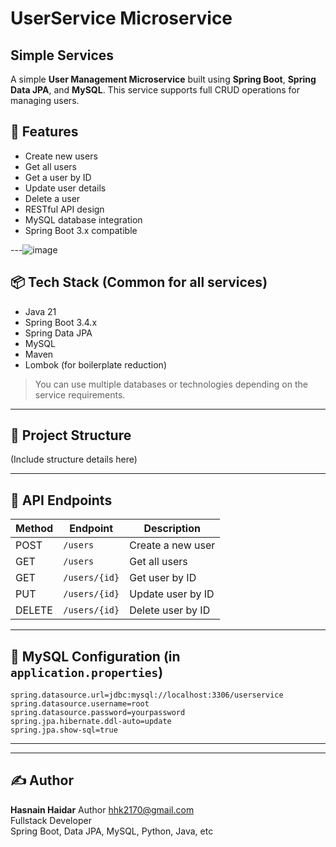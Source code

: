# UserService Microservice
## Simple Services
A simple **User Management Microservice** built using **Spring Boot**, **Spring Data JPA**, and **MySQL**. This service supports full CRUD operations for managing users.

## 🚀 Features

- Create new users
- Get all users
- Get a user by ID
- Update user details
- Delete a user
- RESTful API design
- MySQL database integration
- Spring Boot 3.x compatible

---![image](https://github.com/user-attachments/assets/7118b45f-a1a0-47b8-b70f-7fcc0744719f)


## 📦 Tech Stack (Common for all services)

- Java 21
- Spring Boot 3.4.x
- Spring Data JPA
- MySQL
- Maven
- Lombok (for boilerplate reduction)

> You can use multiple databases or technologies depending on the service requirements.

---

## 📁 Project Structure

(Include structure details here)

---

## 📌 API Endpoints

| Method | Endpoint        | Description              |
|--------|------------------|--------------------------|
| POST   | `/users`         | Create a new user        |
| GET    | `/users`         | Get all users            |
| GET    | `/users/{id}`    | Get user by ID           |
| PUT    | `/users/{id}`    | Update user by ID        |
| DELETE | `/users/{id}`    | Delete user by ID        |

---

## 💾 MySQL Configuration (in `application.properties`)

```properties
spring.datasource.url=jdbc:mysql://localhost:3306/userservice
spring.datasource.username=root
spring.datasource.password=yourpassword
spring.jpa.hibernate.ddl-auto=update
spring.jpa.show-sql=true
```
__________________
-----

## ✍️ Author

**Hasnain Haidar** Author
hhk2170@gmail.com  
Fullstack Developer  
Spring Boot, Data JPA, MySQL, Python, Java, etc

